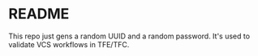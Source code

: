 # README

This repo just gens a random UUID and a random password. It's used to validate VCS workflows in TFE/TFC.